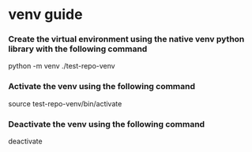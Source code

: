 # venv guide

### Create the virtual environment using the native venv python library with the following command

python -m venv ./test-repo-venv

### Activate the venv using the following command

source test-repo-venv/bin/activate

### Deactivate the venv using the following command

deactivate

